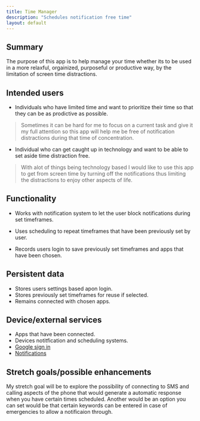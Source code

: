 ```yaml
---
title: Time Manager
description: "Schedules notification free time"
layout: default
---
```


## Summary

The purpose of this app is to help manage your time whether its to be used in a more relaxful, orgainized, purposeful or productive way, by the limitation of screen time distractions.

## Intended users


- Individuals who have limited time and want to prioritize their time so that they can be as prodictive as possible.

> Sometimes it can be hard for me to focus on a current task and give it my full attention so this app will help me be free of notification distractions during that time of concentration.


- Individual who can get caught up in technology and want to be able to set aside time distraction free.


>With alot of things being technology based I would like to use this app to get from screen time by turning off the notifications thus limiting the distractions to enjoy other aspects of life.


## Functionality

- Works with notification system to let the user block notifications during set timeframes.

- Uses scheduling to repeat timeframes that have been previously set by user.

- Records users login to save previously set timeframes and apps that have been chosen.


## Persistent data

- Stores users settings based apon login.
- Stores previously set timeframes for reuse if selected.
- Remains connected with chosen apps.
    

## Device/external services

- Apps that have been connected.
- Devices notitfication and scheduling systems.
- [Google sign in](https://www.programmableweb.com/api/google-identity-toolkit)
- [Notifications](https://www.programmableweb.com/api/mozilla-notifications)

## Stretch goals/possible enhancements 

My stretch goal will be to explore the possibility of connecting to SMS and calling aspects of the phone that would generate a automatic response when you have certain times scheduled. Another would be an option you can set would be that certain keywords can be entered in case of emergencies to allow a notificaion through.